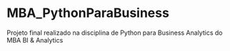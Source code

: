 # MBA_PythonParaBusiness
Projeto final realizado na disciplina de Python para Business Analytics do MBA BI &amp; Analytics
